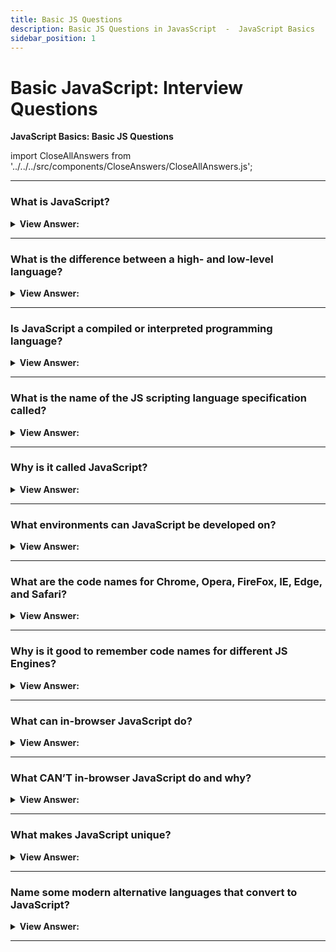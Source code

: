 ```yaml
---
title: Basic JS Questions
description: Basic JS Questions in JavasScript  -  JavaScript Basics
sidebar_position: 1
---
```


# Basic JavaScript: Interview Questions

**JavaScript Basics: Basic JS Questions**

<head>
  <title>JavaScript Frontend Interview Questions and Answers</title>
  <meta charSet='utf-8' />
</head>

import CloseAllAnswers from '../../../src/components/CloseAnswers/CloseAllAnswers.js';

<CloseAllAnswers />

---

### What is JavaScript?

<details className='answer'>
  <summary>
    <strong>View Answer:</strong>
  </summary>
  <div>
    <div>
      <strong>Interview Response:</strong> JavaScript is a dynamically typed,
      interpreted scripting language that creates interactive effects for the
      browser.<br/><br/>
    </div>

:::note

It should be noted, to maintain efficient speed in the browser, V8 translates JavaScript code into more efficient machine
code instead of using an interpreter. During execution, it compiles JavaScript code into machine code using a JIT (Just-In-Time) compiler, much like SpiderMonkey or Rhino in the Mozilla browser.

:::

  </div>
</details>

---

### What is the difference between a high- and low-level language?

<details>
  <summary>
    <strong>View Answer:</strong>
  </summary>
  <div>
    <div>
      <strong>Interview Response:</strong> When a language is at a high level, it means that it is built without requiring detailed knowledge of the underlying computer. For example, memory management, knowing which processor is running, and keeping track of things like pointers are unnecessary. The platform independence of high-level languages makes them easier to write and maintain.
    </div>
  </div>
</details>

---

### Is JavaScript a compiled or interpreted programming language?

<details>
  <summary>
    <strong>View Answer:</strong>
  </summary>
  <div>
    <div>
      <strong>Interview Response:</strong> JavaScript is an interpreted
      programming language.
    </div>
    <br />
    <div>
      <strong>Technical Response:</strong> Programs written in a compiled language are directly translated by the target machine. With interpreted languages, the source code is not directly translated by the target machine. Instead, another program, the interpreter, reads and executes the code. Simply put: JavaScript is an interpreted language.
    </div>
  </div>
</details>

---

### What is the name of the JS scripting language specification called?

<details>
  <summary>
    <strong>View Answer:</strong>
  </summary>
  <div>
    <div>
      <strong>Interview Response:</strong> ECMAScript with a reference guide
      named ECMA-262.
    </div>
  </div>
</details>

---

### Why is it called JavaScript?

<details>
  <summary>
    <strong>View Answer:</strong>
  </summary>
  <div>
    <div>
      <strong>Interview Response:</strong> JavaScript was originally called "Live Script," but because Java became so popular, it was renamed JavaScript. It was also renamed JavaScript based on the popularity of the Java programming language, but they are different. JavaScript is a high-level programming language and Java is a middle-level programming language.
      </div>
  </div>
</details>

---

### What environments can JavaScript be developed on?

<details>
  <summary>
    <strong>View Answer:</strong>
  </summary>
  <div>
    <div>
      <strong>Interview Response:</strong> JavaScript works in any environment
      that has a JS engine.
    </div>
    <br />
    <div>
      <strong>Technical Response:</strong> JavaScript can now be run not only on a browser but on a server or on any device that has a JavaScript engine or a special application like Node.js.
    </div>
  </div>
</details>

---

### What are the code names for Chrome, Opera, FireFox, IE, Edge, and Safari?

<details>
  <summary>
    <strong>View Answer:</strong>
  </summary>
  <div>
    <div>
      <strong>Technical Response:</strong>
      <br />
      <br />
      <ol>
        <li>V8 - in Chrome and Opera</li>
        <li>Spider Monkey - in FireFox</li>
        <li>Chakra - in Internet Explorer</li>
        <li>Chakra Core - in Microsoft Edge</li>
        <li>Nitro / SquirrelFish - in Safari</li>
      </ol>
    </div>
  </div>
</details>

---

### Why is it good to remember code names for different JS Engines?

<details>
  <summary>
    <strong>View Answer:</strong>
  </summary>
  <div>
    <div>
      <strong>Interview Response:</strong> You should remember the names of the engines to ensure that the features work in all environments. Otherwise, you have to write a polyfill.
    </div>
    <br />
    <div>
      <strong>Technical Response:</strong> Code names are used in developer articles on the internet, so we should remember them. As an example, if a specific feature is supported by the V8 engine, then it probably works in Chrome and Opera.
    </div>
  </div>
</details>

---

### What can in-browser JavaScript do?

<details>
  <summary><strong>View Answer:</strong></summary>
  <div>
  <div><strong>Interview Response:</strong> JavaScript can do everything related to a webpage including manipulation, interaction with the user, and interaction with the server.</div><br />
  <div><strong>Technical Response:</strong> JavaScript's capabilities are greatly affected by the environment it is operating in. JavaScript in a Node.js environment can read and write arbitrary files and perform network requests. JavaScript allows you to manipulate web pages, communicate with users, and interact with the server from within your browser.</div>
  </div><br/>
 <strong>For instance, in-browser JavaScript can:</strong>

1. Change the content, add HTML, and style the page.
1. React to user actions, such as mouse clicks, pointer movements, and keystrokes.
1. Sending requests to remote servers, downloading and uploading files (as with AJAX and COMET).
1. Get and set cookies, ask visitors questions, and display messages.
1. Keep track of data stored on the client-side ("local storage").

</details>

---

### What CAN’T in-browser JavaScript do and why?

<details>
  <summary>
    <strong>View Answer:</strong>
  </summary>
  <div>
    <div>
      <strong>Interview Response:</strong> JavaScript's capabilities are restricted in the browser for security reasons. We want to prevent malicious websites from gaining access to or harming our users' data.
    </div>
    <br />
    <div>
      <strong>Technical Response:</strong> Due to user safety concerns, JavaScript's abilities are limited in the browser. The idea is to prevent evil websites from accessing personal data or causing harm to users.
    </div>
    <div>
      <strong>Examples of such restrictions include:</strong>
      <br />
      <br />
      <ol>
        <li>
          An arbitrary JavaScript script on a webpage cannot read/write hard drive files, copy them, or run programs. It does not have direct access to the operating system.
        </li>
        <li>
          Currently, browsers can work with files, but they are limited to
          certain actions, such as dropping files into the browser window or
          selecting them via a &#8249;input&#8250; tag.
        </li>
        <li>
          It is possible to interact with the camera/microphone and other devices, but these actions require the explicit permission of the user. A JavaScript-enabled page cannot secretly activate a webcam, monitor the surroundings, or send user information.
        </li>
        <li>
          The JavaScript on one page may not access the code on the other if the
          pages are on separate domains, protocols, or ports.
        </li>
        <li>
          JavaScript can easily communicate over the internet with the server generating the current page. Despite this, its ability to receive data from other sites/domains is severely limited. The remote side must, however, express its acceptance using HTTP headers, regardless of whether it is possible.
        </li>
      </ol>
    </div>
  </div>
</details>

---

### What makes JavaScript unique?

<details>
  <summary>
    <strong>View Answer:</strong>
  </summary>
  <div>
    <div>
      <strong>Interview Response:</strong> JavaScript is unique because it has
      full integration with HTML, CSS and it is supported by all major browsers.
    </div>
    <br />
    <div>
      <strong>Technical Response:</strong> There are at least three great things
      about JavaScript including full integration with HTML/CSS, simple things
      are done simply, and support by all major browsers and enabled by default.
      JavaScript is the only browser technology that combines these three
      things. That is what makes JavaScript unique. That is why it is the most
      widespread tool for creating browser interfaces.
    </div>
  </div>
</details>

---

### Name some modern alternative languages that convert to JavaScript?

<details>
  <summary>
    <strong>View Answer:</strong>
  </summary>
  <div>
    <div>
      <strong>Interview Response:</strong> Some of the alternatives to
      JavaScript include Coffee Script, Type Script, Flow, Brython, Dart and
      Kotlin.
    </div>
    <br />
    <div>
      <strong>Technical Response:</strong> There are several popular languages,
      which are trans-piled (converted) to JavaScript before they run in the
      browser.
    </div>
    <br />
    <div>
      <strong>Examples of such languages:</strong>
      <br />
      <br />
      <ol>
        <li>
          CoffeeScript is a “syntactic sugar” for JavaScript. It introduces
          shorter syntax, allowing us to write clearer and more precise code.
          Usually, Ruby devs like it.
        </li>
        <li>
          A major focus of TypeScript is to add "strict data typing" so that
          complex systems can be developed and supported more easily. It is
          developed by Microsoft.
        </li>
        <li>
          Flow adds data typing of its own, but in a unique way. Facebook
          developed it.
        </li>
        <li>
          Dart is a standalone language that runs in non-browser environments
          (like mobile apps) but is also the ability to convert into JavaScript.
          Google developed it.
        </li>
        <li>
          Brython is a JavaScript transpiler that makes it possible to write
          applications in pure Python without JavaScript.
        </li>
        <li>
          A modern, concise, and secure programming language, Kotlin supports
          the browser and Node.js.
        </li>
      </ol>
    </div>
  </div>
</details>

---
